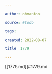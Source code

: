 ```yaml
---

author: ohmanfoo

source: #todo

tags: 

created: 2022-08-07

title: 1779

---
```

[[1779.md]]#1779.md